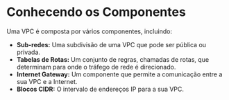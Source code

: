 # Conhecendo os Componentes

Uma VPC é composta por vários componentes, incluindo:

*   **Sub-redes:** Uma subdivisão de uma VPC que pode ser pública ou privada.
*   **Tabelas de Rotas:** Um conjunto de regras, chamadas de rotas, que determinam para onde o tráfego de rede é direcionado.
*   **Internet Gateway:** Um componente que permite a comunicação entre a sua VPC e a Internet.
*   **Blocos CIDR:** O intervalo de endereços IP para a sua VPC.
